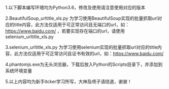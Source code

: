 1.以下脚本编写环境均为Python3.6，修改及使用请注意使用对应的版本

2.BeautifulSoup_urltitle_xls.py
为学习使用BeautifulSoup实现的批量抓取url对应的title内容，此方法仅适用于可正常访问且无端口的url，如：https://www.baidu.com/
，若要实现存在端口的url，请使用selenium_urltitle_xls.py

3.selenium_urltitle_xls.py
为学习使用selenium实现的批量抓取url对应的title内容，此方法仅适用于可正常访问且证书有效的url，如：https://www.baidu.com/

4.phantomjs.exe为无头浏览器，下载后放入Python的Scripts目录下，并添加到系统环境变量

5.以上内容均为新手itcker学习所写，大神及喷子请绕道，谢谢！
